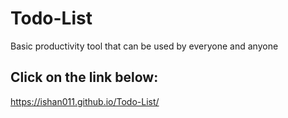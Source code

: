 # Todo-List

Basic productivity tool that can be used by everyone and anyone

## Click on the link below:
https://ishan011.github.io/Todo-List/
